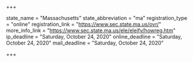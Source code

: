 +++

state_name = "Massachusetts"
state_abbreviation = "ma"
registration_type = "online"
registration_link = "https://www.sec.state.ma.us/ovr/"
more_info_link = "https://www.sec.state.ma.us/ele/eleifv/howreg.htm"
ip_deadline = "Saturday, October 24, 2020"
online_deadline = "Saturday, October 24, 2020"
mail_deadline = "Saturday, October 24, 2020"

+++